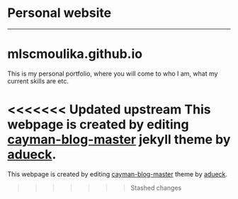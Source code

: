 # Personal website
------------------------
# mlscmoulika.github.io

This is my personal portfolio, where you will come to who I am, what my current skills are etc.

<<<<<<< Updated upstream
This webpage is created by editing [cayman-blog-master](https://github.com/adueck/cayman-blog) jekyll theme by 
[adueck](https://github.com/adueck).
=======
This webpage is created by editing [cayman-blog-master](https://github.com/adueck/cayman-blog) theme by 
[adueck](https://github.com/adueck).
>>>>>>> Stashed changes
